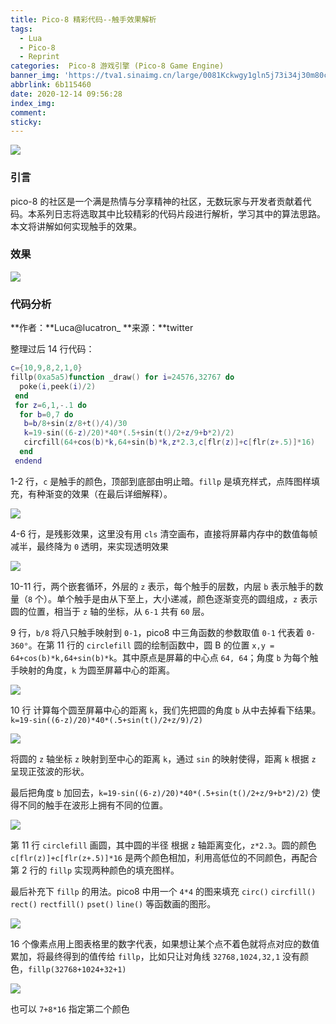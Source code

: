 ```yaml
---
title: Pico-8 精彩代码--触手效果解析
tags:
  - Lua
  - Pico-8
  - Reprint
categories:  Pico-8 游戏引擎 (Pico-8 Game Engine)
banner_img: 'https://tva1.sinaimg.cn/large/0081Kckwgy1gln5j73i34j30m80ciaav.jpg'
abbrlink: 6b115460
date: 2020-12-14 09:56:28
index_img:
comment:
sticky:
---
```




![](https://cdn.jsdelivr.net/gh/Yousazoe/picgo-repo/img/008eGmZEly1gnbwbahzs4j30m80ci753.jpg)

### 引言

pico-8 的社区是一个满是热情与分享精神的社区，无数玩家与开发者贡献着代码。本系列日志将选取其中比较精彩的代码片段进行解析，学习其中的算法思路。本文将讲解如何实现触手的效果。

<!--more-->

### 效果

![](https://cdn.jsdelivr.net/gh/Yousazoe/picgo-repo/img/008eGmZEly1gnbwapwcm0g30bp0bx7u5.gif)



### 代码分析

**作者：**Luca@lucatron_
**来源：**twitter



整理过后 14 行代码：

```lua
c={10,9,8,2,1,0}
fillp(0xa5a5)function _draw() for i=24576,32767 do
  poke(i,peek(i)/2)
 end
 for z=6,1,-.1 do
  for b=0,7 do
   b=b/8+sin(z/8+t()/4)/30
   k=19-sin((6-z)/20)*40*(.5+sin(t()/2+z/9+b*2)/2)
   circfill(64+cos(b)*k,64+sin(b)*k,z*2.3,c[flr(z)]+c[flr(z+.5)]*16)
  end
 endend
```

1-2 行，`c` 是触手的颜色，顶部到底部由明止暗。`fillp` 是填充样式，点阵图样填充，有种渐变的效果（在最后详细解释）。

![](https://cdn.jsdelivr.net/gh/Yousazoe/picgo-repo/img/008eGmZEly1gnbwan0ucej30lk0bj752.jpg)



4-6 行，是残影效果，这里没有用 `cls` 清空画布，直接将屏幕内存中的数值每帧减半，最终降为 `0` 透明，来实现透明效果

![](https://cdn.jsdelivr.net/gh/Yousazoe/picgo-repo/img/008eGmZEly1gnbwaoaasnj30kr0b3q3w.jpg)



10-11 行，两个嵌套循环，外层的 `z` 表示，每个触手的层数，内层 `b` 表示触手的数量（`8` 个）。单个触手是由从下至上，大小递减，颜色逐渐变亮的圆组成，`z` 表示圆的位置，相当于 `z` 轴的坐标，从 `6-1` 共有 `60` 层。

9 行，`b/8` 将八只触手映射到 `0-1`，pico8 中三角函数的参数取值 `0-1` 代表着 `0-360°`。在第 11 行的 `circlefill` 圆的绘制函数中，圆 B 的位置 `x,y =  64+cos(b)*k,64+sin(b)*k`。其中原点是屏幕的中心点 `64, 64`；角度 `b` 为每个触手映射的角度，`k` 为圆至屏幕中心的距离。

![](https://cdn.jsdelivr.net/gh/Yousazoe/picgo-repo/img/008eGmZEly1gnbwamxxpqj30eg0e9aam.jpg)



10 行 计算每个圆至屏幕中心的距离 `k`，我们先把圆的角度 `b` 从中去掉看下结果。`k=19-sin((6-z)/20)*40*(.5+sin(t()/2+z/9)/2)`

![](https://cdn.jsdelivr.net/gh/Yousazoe/picgo-repo/img/008eGmZEly1gnbwaozlqwg30bp0bx7u5.gif)



将圆的 `z` 轴坐标 `z` 映射到至中心的距离 `k`，通过 `sin` 的映射使得，距离 `k` 根据 `z` 呈现正弦波的形状。

最后把角度 `b` 加回去，`k=19-sin((6-z)/20)*40*(.5+sin(t()/2+z/9+b*2)/2)` 使得不同的触手在波形上拥有不同的位置。

![](https://cdn.jsdelivr.net/gh/Yousazoe/picgo-repo/img/008eGmZEly1gnbwaqpv80g30bp0bwtmr.gif)



第 11 行 `circlefill` 画圆，其中圆的半径 根据 `z` 轴距离变化，`z*2.3`。圆的颜色 `c[flr(z)]+c[flr(z+.5)]*16` 是两个颜色相加，利用高低位的不同颜色，再配合第 2 行的 `fillp` 实现两种颜色的填充图样。

最后补充下 `fillp` 的用法。pico8 中用一个 `4*4` 的图来填充 `circ()` `circfill()` `rect()` `rectfill()` `pset()` `line()` 等函数画的图形。

![](https://cdn.jsdelivr.net/gh/Yousazoe/picgo-repo/img/008eGmZEly1gnbwanwm3yj30eg0e9aam.jpg)



16 个像素点用上图表格里的数字代表，如果想让某个点不着色就将点对应的数值累加，将最终得到的值传给 `fillp`，比如只让对角线 `32768,1024,32,1` 没有颜色，`fillp(32768+1024+32+1)`

![](https://cdn.jsdelivr.net/gh/Yousazoe/picgo-repo/img/008eGmZEly1gnbwaq5pm4j30jb0a7my5.jpg)



也可以 `7+8*16` 指定第二个颜色